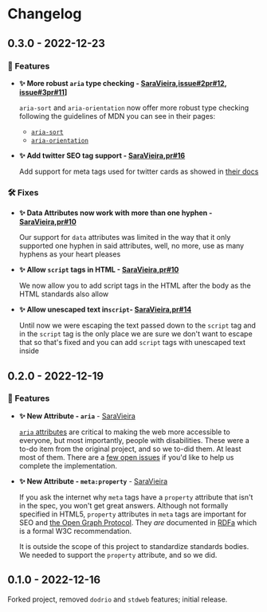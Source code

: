 # Changelog

## 0.3.0 - 2022-12-23

### 🎁 Features

- **✨ More robust `aria` type checking - [SaraVieira],[issue#2](https://github.com/axodotdev/axohtml/issues/2)[pr#12](https://github.com/axodotdev/axohtml/pull/12), [issue#3](https://github.com/axodotdev/axohtml/issues/3)[pr#11](https://github.com/axodotdev/axohtml/pull/11)]**

  `aria-sort` and `aria-orientation` now offer more robust type checking following the guidelines of MDN you can see in their pages:

  - [`aria-sort`](https://developer.mozilla.org/en-US/docs/Web/Accessibility/ARIA/Attributes/aria-sort)
  - [`aria-orientation`](https://developer.mozilla.org/en-US/docs/Web/Accessibility/ARIA/Attributes/aria-orientation)

- **✨ Add twitter SEO tag support - [SaraVieira],[pr#16](https://github.com/axodotdev/axohtml/pull/16)**

  Add support for meta tags used for twitter cards as showed in [their docs](https://developer.twitter.com/en/docs/twitter-for-websites/cards/overview/markup)

### 🛠️ Fixes

- **✨ Data Attributes now work with more than one hyphen - [SaraVieira],[pr#10](https://github.com/axodotdev/axohtml/pull/10)**

  Our support for `data` attributes was limited in the way that it only supported one hyphen in said attributes, well, no more, use as many hyphens as your heart pleases

- **✨ Allow `script` tags in HTML - [SaraVieira],[pr#10](https://github.com/axodotdev/axohtml/pull/10)**

  We now allow you to add script tags in the HTML after the body as the HTML standards also allow

- **✨ Allow unescaped text in`script`- [SaraVieira],[pr#14](https://github.com/axodotdev/axohtml/pull/14)**

  Until now we were escaping the text passed down to the `script` tag and in the `script` tag is the only place we are sure we don't want to escape that so that's fixed and you can add `script` tags with unescaped text inside

## 0.2.0 - 2022-12-19

### 🎁 Features

- **✨ New Attribute - `aria`** - [SaraVieira]

  [`aria` attributes] are critical to making the web more accessible to
  everyone, but most importantly, people with disabilities. These were a to-do
  item from the original project, and so we to-did them. At least most of
  them. There are a [few open issues] if you'd like to help us complete the
  implementation.

[`aria` attributes]: https://developer.mozilla.org/en-US/docs/Web/Accessibility/ARIA
[few open issues]: https://github.com/axodotdev/axohtml/issues?q=is%3Aissue+is%3Aopen+aria

- **✨ New Attribute - `meta:property`** - [SaraVieira]

  If you ask the internet why `meta` tags have a `property` attribute that
  isn't in the spec, you won't get great answers. Although not formally
  specified in HTML5, `property` attributes in `meta` tags are important for
  SEO and [the Open Graph Protocol]. They _are_ documented in [RDFa] which is
  a formal W3C recommendation.

  It is outside the scope of this project to standardize standards bodies. We
  needed to support the `property` attribute, and so we did.

[saravieira]: https://github.com/SaraVieira
[the open graph protocol]: https://ogp.me/
[rdfa]: https://en.wikipedia.org/wiki/RDFa

## 0.1.0 - 2022-12-16

Forked project, removed `dodrio` and `stdweb` features; initial release.
